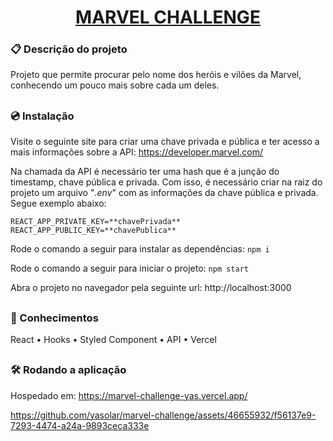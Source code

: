 <h1 align="center">
  <a href="https://marvel-challenge-yas.vercel.app/" target="_blank">MARVEL CHALLENGE </a>
</h1>

### 📋 Descrição do projeto
<p>Projeto que permite procurar pelo nome dos heróis e vilões da Marvel, conhecendo um pouco mais sobre cada um deles.</p>

##
### 💿 Instalação
Visite o seguinte site para criar uma chave privada e pública e ter acesso a mais informações sobre a API: https://developer.marvel.com/

Na chamada da API é necessário ter uma hash que é a junção do timestamp, chave pública e privada. Com isso, é necessário criar na raiz do projeto um arquivo "*.env*" com as informações da chave pública e privada. Segue exemplo abaixo:
```
REACT_APP_PRIVATE_KEY=**chavePrivada**
REACT_APP_PUBLIC_KEY=**chavePublica**
```

Rode o comando a seguir para instalar as dependências: `npm i`

Rode o comando a seguir para iniciar o projeto: `npm start`

Abra o projeto no navegador pela seguinte url: http://localhost:3000

##
### 🧠 Conhecimentos
<p>
 <a>React</a> •
 <a>Hooks</a> •
 <a>Styled Component</a> •
 <a>API</a> • 
 <a>Vercel</a>
</p>

##
### 🛠️ Rodando a aplicação
Hospedado em: https://marvel-challenge-yas.vercel.app/


https://github.com/yasolar/marvel-challenge/assets/46655932/f56137e9-7293-4474-a24a-9893ceca333e






